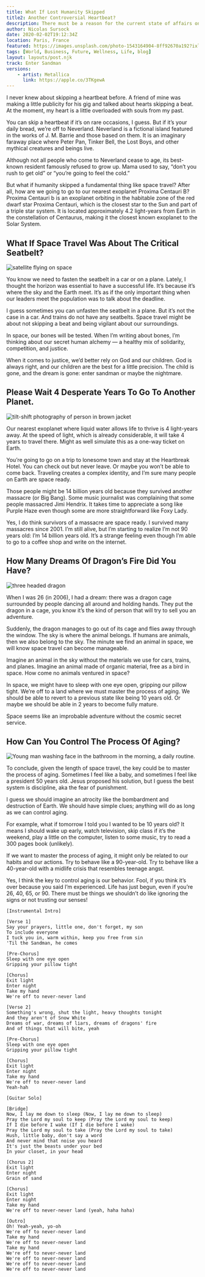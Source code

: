 ```yaml
---
title: What If Lost Humanity Skipped 
title2: Another Controversial Heartbeat?
description: There must be a reason for the current state of affairs on Earth. It seems like we drifted into S&M down here. Maybe losing sleep is the culprit.
author: Nicolas Sursock
date: 2020-02-02T19:12:34Z
location: Paris, France
featured: https://images.unsplash.com/photo-1543164904-8ff92670a192?ixlib=rb-4.0.3&ixid=MnwxMjA3fDB8MHxwaG90by1wYWdlfHx8fGVufDB8fHx8&auto=format&fit=crop
tags: [World, Business, Future, Wellness, Life, blog]
layout: layouts/post.njk
track: Enter Sandman
versions:
    - artist: Metallica
      link: https://apple.co/3TKgewA
---
```


I never knew about skipping a heartbeat before. A friend of mine was making a little publicity for his gig and talked about hearts skipping a beat. At the moment, my heart is a little overloaded with souls from my past.

You can skip a heartbeat if it’s on rare occasions, I guess. But if it’s your daily bread, we’re off to Neverland. Neverland is a fictional island featured in the works of J. M. Barrie and those based on them. It is an imaginary faraway place where Peter Pan, Tinker Bell, the Lost Boys, and other mythical creatures and beings live.

Although not all people who come to Neverland cease to age, its best-known resident famously refused to grow up. Mama used to say, “don’t you rush to get old” or “you’re going to feel the cold.”

But what if humanity skipped a fundamental thing like space travel? After all, how are we going to go to our nearest exoplanet Proxima Centauri B? Proxima Centauri b is an exoplanet orbiting in the habitable zone of the red dwarf star Proxima Centauri, which is the closest star to the Sun and part of a triple star system. It is located approximately 4.2 light-years from Earth in the constellation of Centaurus, making it the closest known exoplanet to the Solar System.

## What If Space Travel Was About The Critical Seatbelt?

<aside class="md:-mr-56 md:float-right w-full md:w-2/3 md:px-8">
  <img x-intersect.once.ratio-0="$el.src = $el.dataset.src" class="rounded-lg" alt="satellite flying on space" data-src="https://images.unsplash.com/photo-1446776709462-d6b525c57bd3?ixlib=rb-4.0.3&ixid=MnwxMjA3fDB8MHxwaG90by1wYWdlfHx8fGVufDB8fHx8&auto=format&fit=crop&q=80&w=800&h=600">
</aside>

You know we need to fasten the seatbelt in a car or on a plane. Lately, I thought the horizon was essential to have a successful life. It’s because it’s where the sky and the Earth meet. It’s as if the only important thing when our leaders meet the population was to talk about the deadline.

I guess sometimes you can unfasten the seatbelt in a plane. But it’s not the case in a car. And trains do not have any seatbelts. Space travel might be about not skipping a beat and being vigilant about our surroundings.

In space, our bones will be tested. When I’m writing about bones, I’m thinking about our secret human alchemy — a healthy mix of solidarity, competition, and justice.

When it comes to justice, we’d better rely on God and our children. God is always right, and our children are the best for a little precision. The child is gone, and the dream is gone: enter sandman or maybe the nightmare.

## Please Wait 4 Desperate Years To Go To Another Planet.

<aside class="md:-ml-56 md:float-left w-full md:w-2/3 md:px-8">
  <img x-intersect.once.ratio-0="$el.src = $el.dataset.src" class="rounded-lg" alt="tilt-shift photography of person in brown jacket" data-src="https://images.unsplash.com/photo-1475137979732-b349acb6b7e3?ixlib=rb-4.0.3&ixid=MnwxMjA3fDB8MHxwaG90by1wYWdlfHx8fGVufDB8fHx8&auto=format&fit=crop&q=80&w=800&h=600">
</aside>

Our nearest exoplanet where liquid water allows life to thrive is 4 light-years away. At the speed of light, which is already considerable, it will take 4 years to travel there. Might as well simulate this as a one-way ticket on Earth.

You’re going to go on a trip to lonesome town and stay at the Heartbreak Hotel. You can check out but never leave. Or maybe you won’t be able to come back. Traveling creates a complex identity, and I’m sure many people on Earth are space ready.

Those people might be 14 billion years old because they survived another massacre (or Big Bang). Some music journalist was complaining that some people massacred Jimi Hendrix. It takes time to appreciate a song like Purple Haze even though some are more straightforward like Foxy Lady.

Yes, I do think survivors of a massacre are space ready. I survived many massacres since 2001. I’m still alive, but I’m starting to realize I’m not 90 years old: I’m 14 billion years old. It’s a strange feeling even though I’m able to go to a coffee shop and write on the internet.

## How Many Dreams Of Dragon’s Fire Did You Have?

<aside class="md:-mr-56 md:float-right w-full md:w-2/3 md:px-8">
  <img x-intersect.once.ratio-0="$el.src = $el.dataset.src" class="rounded-lg" alt="three headed dragon" data-src="https://images.unsplash.com/photo-1605455852049-249d55dc11a7?ixlib=rb-4.0.3&ixid=MnwxMjA3fDB8MHxwaG90by1wYWdlfHx8fGVufDB8fHx8&auto=format&fit=crop&q=80&w=800&h=600">
</aside>

When I was 26 (in 2006), I had a dream: there was a dragon cage surrounded by people dancing all around and holding hands. They put the dragon in a cage, you know it’s the kind of person that will try to sell you an adventure.

Suddenly, the dragon manages to go out of its cage and flies away through the window. The sky is where the animal belongs. If humans are animals, then we also belong to the sky. The minute we find an animal in space, we will know space travel can become manageable.

Imagine an animal in the sky without the materials we use for cars, trains, and planes. Imagine an animal made of organic material, free as a bird in space. How come no animals ventured in space?

In space, we might have to sleep with one eye open, gripping our pillow tight. We’re off to a land where we must master the process of aging. We should be able to revert to a previous state like being 10 years old. Or maybe we should be able in 2 years to become fully mature.

Space seems like an improbable adventure without the cosmic secret service.

## How Can You Control The Process Of Aging?

<aside class="md:-ml-56 md:float-left w-full md:w-2/3 md:px-8">
  <img x-intersect.once.ratio-0="$el.src = $el.dataset.src" class="rounded-lg" alt="Young man washing face in the bathroom in the morning, a daily routine." data-src="https://plus.unsplash.com/premium_photo-1663054467564-3515e76f404b?ixlib=rb-4.0.3&ixid=MnwxMjA3fDB8MHxwaG90by1wYWdlfHx8fGVufDB8fHx8&auto=format&fit=crop&q=80&w=800&h=600">
</aside>

To conclude, given the length of space travel, the key could be to master the process of aging. Sometimes I feel like a baby, and sometimes I feel like a president 50 years old. Jesus proposed his solution, but I guess the best system is discipline, aka the fear of punishment.

I guess we should imagine an atrocity like the bombardment and destruction of Earth. We should have simple clues; anything will do as long as we can control aging.

For example, what if tomorrow I told you I wanted to be 10 years old? It means I should wake up early, watch television, skip class if it’s the weekend, play a little on the computer, listen to some music, try to read a 300 pages book (unlikely).

If we want to master the process of aging, it might only be related to our habits and our actions. Try to behave like a 90-year-old. Try to behave like a 40-year-old with a midlife crisis that resembles teenage angst.

Yes, I think the key to control aging is our behavior. Fool, if you think it’s over because you said I’m experienced. Life has just begun, even if you’re 26, 40, 65, or 90. There must be things we shouldn’t do like ignoring the signs or not trusting our senses!

```
[Instrumental Intro]

[Verse 1]
Say your prayers, little one, don't forget, my son
To include everyone
I tuck you in, warm within, keep you free from sin
'Til the Sandman, he comes

[Pre-Chorus]
Sleep with one eye open
Gripping your pillow tight

[Chorus]
Exit light
Enter night
Take my hand
We're off to never-never land

[Verse 2]
Something's wrong, shut the light, heavy thoughts tonight
And they aren't of Snow White
Dreams of war, dreams of liars, dreams of dragons' fire
And of things that will bite, yeah

[Pre-Chorus]
Sleep with one eye open
Gripping your pillow tight

[Chorus]
Exit light
Enter night
Take my hand
We're off to never-never land
Yeah-hah

[Guitar Solo]

[Bridge]
Now, I lay me down to sleep (Now, I lay me down to sleep)
Pray the Lord my soul to keep (Pray the Lord my soul to keep)
If I die before I wake (If I die before I wake)
Pray the Lord my soul to take (Pray the Lord my soul to take)
Hush, little baby, don't say a word
And never mind that noise you heard
It's just the beasts under your bed
In your closet, in your head

[Chorus 2]
Exit light
Enter night
Grain of sand

[Chorus]
Exit light
Enter night
Take my hand
We're off to never-never land (yeah, haha haha)

[Outro]
Oh! Yeah-yeah, yo-oh
We're off to never-never land
Take my hand
We're off to never-never land
Take my hand
We're off to never-never land
We're off to never-never land
We're off to never-never land
We're off to never-never land
```
